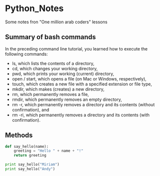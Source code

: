 # Python_Notes
Some notes fron "One million arab coders" lessons

## Summary of bash commands
In the preceding command line tutorial, you learned how to execute the following commands:

* ls, which lists the contents of a directory,
* cd, which changes your working directory,
* pwd, which prints your working (current) directory,
* open / start, which opens a file (on Mac or Windows, respectively),
* touch, which creates a new file with a specified extension or file type,
* mkdir, which makes (creates) a new directory,
* rm, which permanently removes a file,
* rmdir, which permanently removes an empty directory,
* rm -r, which permanently removes a directory and its contents (without confirmation), and
* rm -ri, which permanently removes a directory and its contents (with confirmation).


## Methods  
```python
def say_hello(name):  
    greeting = "Hello " + name + "!"  
    return greeting  
 
print say_hello("Miriam")  
print say_hello("Andy") 
```

